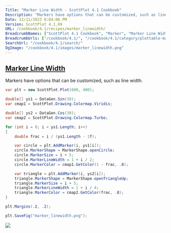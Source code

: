 ```yaml
---
Title: "Marker Line Width - ScottPlot 4.1 Cookbook"
Description: "Markers have options that can be customized, such as line width."
Date: 12/11/2023 8:04:06 PM
Version: ScottPlot 4.1.69
URL: /cookbook/4.1/recipes/marker_linewidth/
BreadcrumbNames: ["ScottPlot 4.1 Cookbook", "Marker", "Marker Line Width"]
BreadcrumbUrls: ["/cookbook/4.1/", "/cookbook/4.1/category/plottable-marker", "/cookbook/4.1/recipes/marker_linewidth/"]
SearchUrl: "/cookbook/4.1/search/"
OgImage: "/cookbook/4.1/images/marker_linewidth.png"
---
```


<h2><a href='/cookbook/4.1/recipes/marker_linewidth/'>Marker Line Width</a></h2>

Markers have options that can be customized, such as line width.

```cs
var plt = new ScottPlot.Plot(600, 400);

double[] ys1 = DataGen.Sin(30);
var cmap1 = ScottPlot.Drawing.Colormap.Viridis;

double[] ys2 = DataGen.Cos(30);
var cmap2 = ScottPlot.Drawing.Colormap.Turbo;

for (int i = 0; i < ys1.Length; i++)
{
    double frac = i / (ys1.Length - 1f);

    var circle = plt.AddMarker(i, ys1[i]);
    circle.MarkerShape = MarkerShape.openCircle;
    circle.MarkerSize = i + 5;
    circle.MarkerLineWidth = 1 + i / 2;
    circle.MarkerColor = cmap1.GetColor(1 - frac, .8);

    var triangle = plt.AddMarker(i, ys2[i]);
    triangle.MarkerShape = MarkerShape.openTriangleUp;
    triangle.MarkerSize = i + 5;
    triangle.MarkerLineWidth = 1 + i / 4;
    triangle.MarkerColor = cmap2.GetColor(frac, .8);
}

plt.Margins(.2, .2);

plt.SaveFig("marker_linewidth.png");
```

<img src='../../images/marker_linewidth.png' class='d-block mx-auto my-5' />


